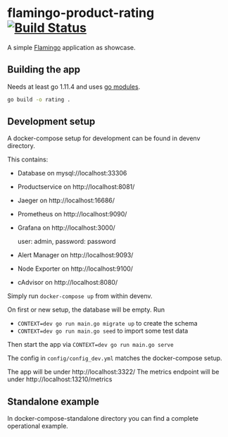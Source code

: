 # flamingo-product-rating [![Build Status](https://travis-ci.org/tessig/flamingo-product-rating.svg?branch=master)](https://travis-ci.org/tessig/flamingo-product-rating)
A simple [Flamingo](https://www.flamingo.me/) application as showcase.

## Building the app

Needs at least go 1.11.4 and uses [go modules](https://github.com/golang/go/wiki/Modules).

```bash
go build -o rating .
```

## Development setup

A docker-compose setup for development can be found in devenv directory.

This contains:
  * Database on mysql://localhost:33306
  * Productservice on http://localhost:8081/ 
  * Jaeger on http://localhost:16686/
  * Prometheus on http://localhost:9090/
  * Grafana on http://localhost:3000/ 
  
    user: admin, password: password
  * Alert Manager on http://localhost:9093/
  * Node Exporter on http://localhost:9100/
  * cAdvisor on http://localhost:8080/
 
  
Simply run `docker-compose up` from within devenv.

On first or new setup, the database will be empty. Run 

* `CONTEXT=dev go run main.go migrate up` to create the schema
* `CONTEXT=dev go run main.go seed` to import some test data

Then start the app via `CONTEXT=dev go run main.go serve`

The config in `config/config_dev.yml` matches the docker-compose setup.

The app will be under http://localhost:3322/
The metrics endpoint will be under http://localhost:13210/metrics

## Standalone example

In docker-compose-standalone directory you can find a complete operational example. 
